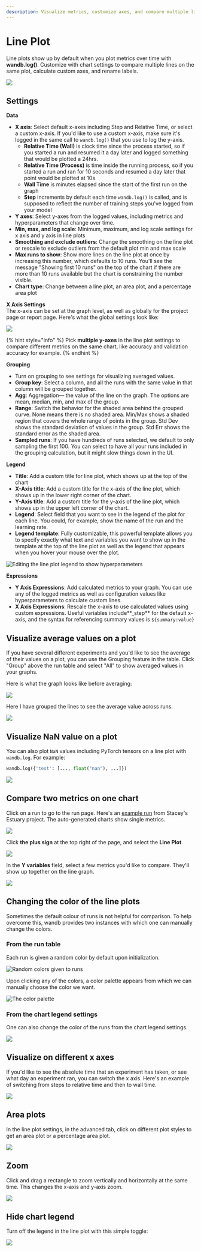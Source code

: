 ```yaml
---
description: Visualize metrics, customize axes, and compare multiple lines on the same plot
---
```


# Line Plot

Line plots show up by default when you plot metrics over time with **wandb.log()**. Customize with chart settings to compare multiple lines on the same plot, calculate custom axes, and rename labels.

![](<../../../../../.gitbook/assets/line plot example.png>)

## Settings

**Data**

* **X axis**: Select default x-axes including Step and Relative Time, or select a custom x-axis. If you'd like to use a custom x-axis, make sure it's logged in the same call to `wandb.log()` that you use to log the y-axis.
  * **Relative Time (Wall)** is clock time since the process started, so if you started a run and resumed it a day later and logged something that would be plotted a 24hrs.
  * **Relative Time (Process)** is time inside the running process, so if you started a run and ran for 10 seconds and resumed a day later that point would be plotted at 10s
  * **Wall Time** is minutes elapsed since the start of the first run on the graph
  * **Step** increments by default each time `wandb.log()` is called, and is supposed to reflect the number of training steps you've logged from your model
* **Y axes**: Select y-axes from the logged values, including metrics and hyperparameters that change over time.
* **Min, max, and log scale**: Minimum, maximum, and log scale settings for x axis and y axis in line plots
* **Smoothing and exclude outliers**: Change the smoothing on the line plot or rescale to exclude outliers from the default plot min and max scale
* **Max runs to show**: Show more lines on the line plot at once by increasing this number, which defaults to 10 runs. You'll see the message "Showing first 10 runs" on the top of the chart if there are more than 10 runs available but the chart is constraining the number visible.
* **Chart type**: Change between a line plot, an area plot, and a percentage area plot

**X Axis Settings**\
The x-axis can be set at the graph level, as well as globally for the project page or report page. Here's what the global settings look like:

![](<../../../../../.gitbook/assets/x axis global settings.png>)

{% hint style="info" %}
Pick **multiple y-axes** in the line plot settings to compare different metrics on the same chart, like accuracy and validation accuracy for example.
{% endhint %}

**Grouping**

* Turn on grouping to see settings for visualizing averaged values.
* **Group key**: Select a column, and all the runs with the same value in that column will be grouped together.
* **Agg**: Aggregation— the value of the line on the graph. The options are mean, median, min, and max of the group.
* **Range**: Switch the behavior for the shaded area behind the grouped curve. None means there is no shaded area. Min/Max shows a shaded region that covers the whole range of points in the group. Std Dev shows the standard deviation of values in the group. Std Err shows the standard error as the shaded area.
* **Sampled runs**: If you have hundreds of runs selected, we default to only sampling the first 100. You can select to have all your runs included in the grouping calculation, but it might slow things down in the UI.

**Legend**

* **Title**: Add a custom title for line plot, which shows up at the top of the chart
* **X-Axis title**: Add a custom title for the x-axis of the line plot, which shows up in the lower right corner of the chart.
* **Y-Axis title**: Add a custom title for the y-axis of the line plot, which shows up in the upper left corner of the chart.
* **Legend**: Select field that you want to see in the legend of the plot for each line. You could, for example, show the name of the run and the learning rate.
* **Legend template**: Fully customizable, this powerful template allows you to specify exactly what text and variables you want to show up in the template at the top of the line plot as well as the legend that appears when you hover your mouse over the plot.

![Editing the line plot legend to show hyperparameters](<../../../../../.gitbook/assets/Screen Shot 2021-01-08 at 11.33.04 AM.png>)

**Expressions**

* **Y Axis Expressions**: Add calculated metrics to your graph. You can use any of the logged metrics as well as configuration values like hyperparameters to calculate custom lines.
* **X Axis Expressions**: Rescale the x-axis to use calculated values using custom expressions. Useful variables include\*\*\_step\*\* for the default x-axis, and the syntax for referencing summary values is `${summary:value}`

## Visualize average values on a plot

If you have several different experiments and you'd like to see the average of their values on a plot, you can use the Grouping feature in the table. Click "Group" above the run table and select "All" to show averaged values in your graphs.

Here is what the graph looks like before averaging:

![](<../../../../../.gitbook/assets/demo - precision lines.png>)

Here I have grouped the lines to see the average value across runs.

![](<../../../../../.gitbook/assets/demo-average-precision-lines (2) (2) (3) (3) (3) (3) (4) (4) (5) (5) (4) (1) (3) (1) (1) (1) (1) (1) (1) (1) (5) (1) (1) (1) (1) (1) (1) (4) (5).png>)

## Visualize NaN value on a plot

You can also plot `NaN` values including PyTorch tensors on a line plot with `wandb.log`. For example:

```python
wandb.log({'test': [..., float("nan"), ...]})
```

![](<../../../../../.gitbook/assets/image (78).png>)

## Compare two metrics on one chart

Click on a run to go to the run page. Here's an [example run](https://app.wandb.ai/stacey/estuary/runs/9qha4fuu?workspace=user-carey) from Stacey's Estuary project. The auto-generated charts show single metrics.

![](../../../../../.gitbook/assets/visualization\_add.png)

Click **the plus sign** at the top right of the page, and select the **Line Plot**.

![](https://downloads.intercomcdn.com/i/o/142936481/d0648728180887c52ab46549/image.png)

In the **Y variables** field, select a few metrics you'd like to compare. They'll show up together on the line graph.

![](https://downloads.intercomcdn.com/i/o/146033909/899fc05e30795a1d7699dc82/Screen+Shot+2019-09-04+at+9.10.52+AM.png)

## Changing the color of the line plots

Sometimes the default colour of runs is not helpful for comparison. To help overcome this, wandb provides two instances with which one can manually change the colors.

### **From the run table**

Each run is given a random color by default upon initialization.

![Random colors given to runs](<../../../../../.gitbook/assets/image (95).png>)

Upon clicking any of the colors, a color palette appears from which we can manually choose the color we want.

![The color palette](<../../../../../.gitbook/assets/image (96).png>)

### **From the chart legend settings**

One can also change the color of the runs from the chart legend settings.

![](<../../../../../.gitbook/assets/image (98).png>)

## Visualize on different x axes

If you'd like to see the absolute time that an experiment has taken, or see what day an experiment ran, you can switch the x axis. Here's an example of switching from steps to relative time and then to wall time.

![](<../../../../../.gitbook/assets/howto - use relative time or wall time.gif>)

## Area plots

In the line plot settings, in the advanced tab, click on different plot styles to get an area plot or a percentage area plot.

![](<../../../../../.gitbook/assets/2020-02-27 10.49.10.gif>)

## Zoom

Click and drag a rectangle to zoom vertically and horizontally at the same time. This changes the x-axis and y-axis zoom.

![](<../../../../../.gitbook/assets/2020-02-24 08.46.53.gif>)

## Hide chart legend

Turn off the legend in the line plot with this simple toggle:

![](<../../../../../.gitbook/assets/demo - hide legend.gif>)
